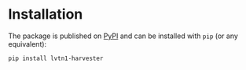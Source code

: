 # Installation

The package is published on [PyPI](https://pypi.org/project/lvtn1-harvester/)
and can be installed with `pip` (or any equivalent):

```bash
pip install lvtn1-harvester
```
